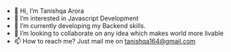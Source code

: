- 👋 Hi, I’m Tanishqa Arora
- 👀 I’m interested in Javascript Development
- 🌱 I’m currently developing my Backend skills.
- 💞️ I’m looking to collaborate on any idea which makes world more livable
- 📫 How to reach me? Just mail me on tanishqa164@gmail.com

<!---
tanishqaarora/tanishqaarora is a ✨ special ✨ repository because its `README.md` (this file) appears on your GitHub profile.
You can click the Preview link to take a look at your changes.
--->
